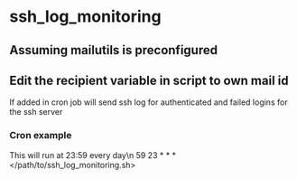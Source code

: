 # ssh_log_monitoring

## Assuming mailutils is preconfigured
## Edit the recipient variable in script to own mail id

If added in cron job will send ssh log for authenticated and failed logins for the ssh server

### Cron example

This will run at 23:59 every day\n
59 23 * * * </path/to/ssh_log_monitoring.sh>
